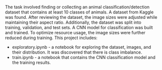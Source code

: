 The task involved finding or collecting an animal classification/detection dataset that contains at least 10 classes of animals. A dataset from Kaggle was found.
After reviewing the dataset, the image sizes were adjusted while maintaining their aspect ratio. Additionally, the dataset was split into training, validation, and test sets. A CNN model for classification was built and trained. To optimize resource usage, the image sizes were further reduced during training.
This project includes:
- exploratory.ipynb - a notebook for exploring the dataset, images, and their distribution. It was discovered that there is class imbalance.
- train.ipynb - a notebook that contains the CNN classification model and the training results.